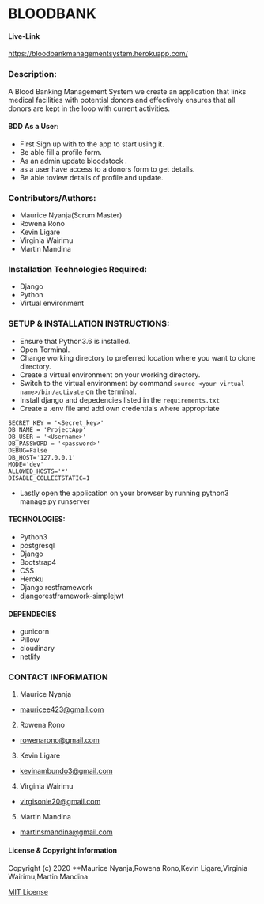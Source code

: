 # BLOODBANK 
#### Live-Link
https://bloodbankmanagementsystem.herokuapp.com/
### Description:
A Blood Banking Management System we create an application that links medical facilities with potential donors and effectively ensures that all donors are kept in the loop with current activities. 
#### BDD As a User:
* First Sign up with to the app to start using it.
*  Be able fill a profile form.
* As an admin update bloodstock .
* as a user have access to a donors form to get details.
* Be able toview details of profile and update.


### Contributors/Authors:
* Maurice Nyanja(Scrum Master)
* Rowena Rono
* Kevin Ligare
* Virginia Wairimu
* Martin Mandina

### Installation Technologies Required:
* Django
* Python
* Virtual environment

### SETUP & INSTALLATION INSTRUCTIONS:
 * Ensure that Python3.6 is installed.
 * Open Terminal.
 * Change working directory to preferred location where you want to clone directory.
 * Create a virtual environment on your working directory.
 * Switch to the virtual environment by command ```source <your virtual name>/bin/activate``` on the terminal. 
 * Install django and depedencies listed in the ```requirements.txt```
  * Create a .env file and add own credentials where appropriate

```
SECRET_KEY = '<Secret_key>'
DB_NAME = 'ProjectApp'
DB_USER = '<Username>'
DB_PASSWORD = '<password>'
DEBUG=False
DB_HOST='127.0.0.1'
MODE='dev' 
ALLOWED_HOSTS='*'
DISABLE_COLLECTSTATIC=1
```
* Lastly open the application on your browser by running python3 manage.py runserver

#### TECHNOLOGIES:
* Python3
* postgresql
* Django
* Bootstrap4
* CSS
* Heroku
* Django restframework
* djangorestframework-simplejwt

#### DEPENDECIES
* gunicorn
* Pillow
* cloudinary
* netlify

### CONTACT INFORMATION
1. Maurice Nyanja
*  mauricee423@gmail.com
2. Rowena Rono
*  rowenarono@gmail.com
3. Kevin Ligare
*  kevinambundo3@gmail.com
4. Virginia Wairimu
*  virgisonie20@gmail.com
5. Martin Mandina
* martinsmandina@gmail.com

#### License  & Copyright information
Copyright (c) 2020 **Maurice Nyanja,Rowena Rono,Kevin Ligare,Virginia Wairimu,Martin Mandina

[MIT License](./LICENSE)





  


